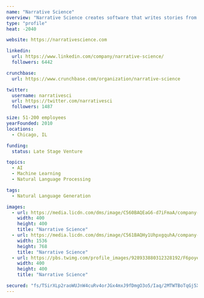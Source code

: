 ```yaml
---
name: "Narrative Science"
overview: "Narrative Science creates software that writes stories from data to drive understanding and results. Powered by artificial intelligence, our technology automatically turns data into easy-to-understand reports, transforms statistics into stories, and converts numbers into knowledge."
type: "profile"
heat: -2040

website: https://narrativescience.com

linkedin:
  url: https://www.linkedin.com/company/narrative-science/
  followers: 6442

crunchbase:
  url: https://www.crunchbase.com/organization/narrative-science

twitter:
  username: narrativesci
  url: https://twitter.com/narrativesci
  followers: 1487

size: 51-200 employees
yearFounded: 2010
locations:
  - Chicago, IL

funding:
  status: Late Stage Venture

topics:
  - AI
  - Machine Learning
  - Natural Language Processing

tags:
  - Natural Language Generation

images:
  - url: https://media.licdn.com/dms/image/C560BAQEaG6-d7iFmaA/company-logo_400_400/0?e=1574899200&v=beta&t=QQyMdJ8CU6xj3NgSGCLRMYyB2oi2zerUvI9Vw-JR3T8
    width: 400
    height: 400
    title: "Narrative Science"
  - url: https://media.licdn.com/dms/image/C561BAQHy1UhpxgquhA/company-background_10000/0?e=1566763200&v=beta&t=yvgNxcd5mSQtfisNsxNpJ4ng_vYCZBm6ALSjue3twvs
    width: 1536
    height: 768
    title: "Narrative Science"
  - url: https://pbs.twimg.com/profile_images/928933880312328192/F6poyeGJ_400x400.jpg
    width: 400
    height: 400
    title: "Narrative Science"

secured: "fs/TSirXLp2raoWUJnW4cuRv4orJGx4mxJ9fDmgO3o5/Iaq/2MTWTBoTqGj5XQnjmR7IG3AVDOAIzIvED9wCknziFmIuURJwYvqHDydQ/OPYJ+7v7jN+vJRDuA21VMqmapRd2c8KWdS00juv6wUNxGLrXYeMj5qe0rQ0GfC6XNtG7QntHGB1n1h5NwWjKs0wgSXHl48KSdfG8QGbzMMEIFg0iEqWdMNoSBPdviJaK1TguVnH36abgYMCPI22WtBs2OPzo7W6LtF516zD7RKDww==;YNCBqcbkjsmypfOlRq3v4Q=="
---
```


